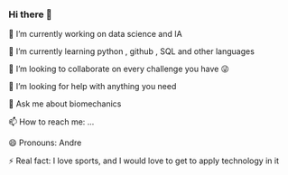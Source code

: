### Hi there 👋

  🔭 I’m currently working on data science and IA
  
  🌱 I’m currently learning python , github , SQL and other languages 
  
  👯 I’m looking to collaborate on every challenge you have 😜
  
  🤔 I’m looking for help with anything you need 
  
  💬 Ask me about biomechanics 
  
  📫 How to reach me: ...
  
  😄 Pronouns: Andre
  
  ⚡ Real fact: I love sports, and I would love to get to apply technology in it  

